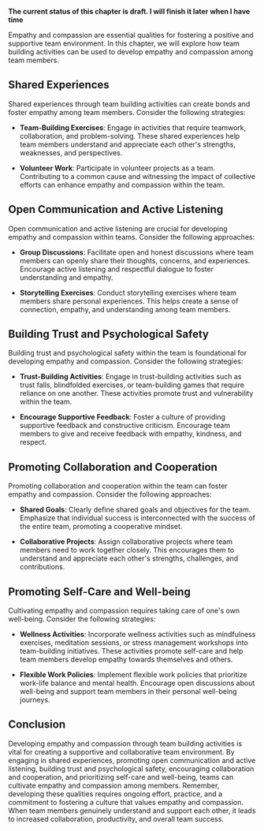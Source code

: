 **The current status of this chapter is draft. I will finish it later when I have time**

Empathy and compassion are essential qualities for fostering a positive and supportive team environment. In this chapter, we will explore how team building activities can be used to develop empathy and compassion among team members.

**Shared Experiences**
----------------------

Shared experiences through team building activities can create bonds and foster empathy among team members. Consider the following strategies:

* **Team-Building Exercises**: Engage in activities that require teamwork, collaboration, and problem-solving. These shared experiences help team members understand and appreciate each other's strengths, weaknesses, and perspectives.

* **Volunteer Work**: Participate in volunteer projects as a team. Contributing to a common cause and witnessing the impact of collective efforts can enhance empathy and compassion within the team.

**Open Communication and Active Listening**
-------------------------------------------

Open communication and active listening are crucial for developing empathy and compassion within teams. Consider the following approaches:

* **Group Discussions**: Facilitate open and honest discussions where team members can openly share their thoughts, concerns, and experiences. Encourage active listening and respectful dialogue to foster understanding and empathy.

* **Storytelling Exercises**: Conduct storytelling exercises where team members share personal experiences. This helps create a sense of connection, empathy, and understanding among team members.

**Building Trust and Psychological Safety**
-------------------------------------------

Building trust and psychological safety within the team is foundational for developing empathy and compassion. Consider the following strategies:

* **Trust-Building Activities**: Engage in trust-building activities such as trust falls, blindfolded exercises, or team-building games that require reliance on one another. These activities promote trust and vulnerability within the team.

* **Encourage Supportive Feedback**: Foster a culture of providing supportive feedback and constructive criticism. Encourage team members to give and receive feedback with empathy, kindness, and respect.

**Promoting Collaboration and Cooperation**
-------------------------------------------

Promoting collaboration and cooperation within the team can foster empathy and compassion. Consider the following approaches:

* **Shared Goals**: Clearly define shared goals and objectives for the team. Emphasize that individual success is interconnected with the success of the entire team, promoting a cooperative mindset.

* **Collaborative Projects**: Assign collaborative projects where team members need to work together closely. This encourages them to understand and appreciate each other's strengths, challenges, and contributions.

**Promoting Self-Care and Well-being**
--------------------------------------

Cultivating empathy and compassion requires taking care of one's own well-being. Consider the following strategies:

* **Wellness Activities**: Incorporate wellness activities such as mindfulness exercises, meditation sessions, or stress management workshops into team-building initiatives. These activities promote self-care and help team members develop empathy towards themselves and others.

* **Flexible Work Policies**: Implement flexible work policies that prioritize work-life balance and mental health. Encourage open discussions about well-being and support team members in their personal well-being journeys.

**Conclusion**
--------------

Developing empathy and compassion through team building activities is vital for creating a supportive and collaborative team environment. By engaging in shared experiences, promoting open communication and active listening, building trust and psychological safety, encouraging collaboration and cooperation, and prioritizing self-care and well-being, teams can cultivate empathy and compassion among members. Remember, developing these qualities requires ongoing effort, practice, and a commitment to fostering a culture that values empathy and compassion. When team members genuinely understand and support each other, it leads to increased collaboration, productivity, and overall team success.
